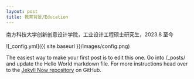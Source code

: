 ```yaml
---
layout: post
title: 教育背景/Education
---
```


南方科技大学创新创意设计学院，工业设计工程硕士研究生，2023.8 至今

![_config.yml]({{ site.baseurl }}/images/config.png)

The easiest way to make your first post is to edit this one. Go into /_posts/ and update the Hello World markdown file. For more instructions head over to the [Jekyll Now repository](https://github.com/barryclark/jekyll-now) on GitHub.

